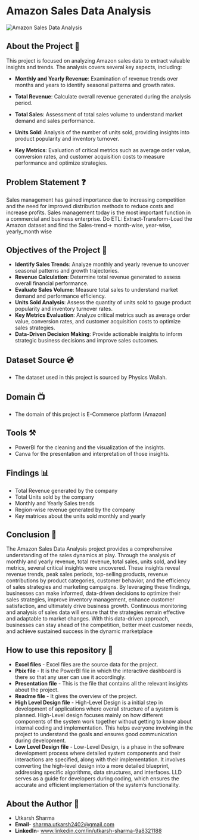 # Amazon Sales Data Analysis
![Amazon Sales Data Analysis](https://cdn.dribbble.com/users/954572/screenshots/16765270/amazon-gif.gif)

## About the Project 🚀
This project is focused on analyzing Amazon sales data to extract valuable insights and trends. The analysis covers several key aspects, including:

- **Monthly and Yearly Revenue**: Examination of revenue trends over months and years to identify seasonal patterns and growth rates.

- **Total Revenue**: Calculate overall revenue generated during the analysis period.

- **Total Sales**: Assessment of total sales volume to understand market demand and sales performance.

- **Units Sold**: Analysis of the number of units sold, providing insights into product popularity and inventory turnover.

- **Key Metrics**: Evaluation of critical metrics such as average order value, conversion rates, and customer acquisition costs to measure performance and optimize strategies.

## Problem Statement ❓
Sales management has gained importance due to increasing competition and the need for improved distribution methods to reduce costs and increase profits. 
Sales management today is the most important function in a commercial and business enterprise.
Do ETL: Extract-Transform-Load the Amazon dataset and find the
Sales-trend-> month-wise, year-wise, yearly_month wise

## Objectives of the Project 🎯
- **Identify Sales Trends**: Analyze monthly and yearly revenue to uncover seasonal patterns and growth trajectories.
- **Revenue Calculation**: Determine total revenue generated to assess overall financial performance.
- **Evaluate Sales Volume**: Measure total sales to understand market demand and performance efficiency.
- **Units Sold Analysis**: Assess the quantity of units sold to gauge product popularity and inventory turnover rates.
- **Key Metrics Evaluation**: Analyze critical metrics such as average order value, conversion rates, and customer acquisition costs to optimize sales strategies.
- **Data-Driven Decision Making**: Provide actionable insights to inform strategic business decisions and improve sales outcomes.

## Dataset Source 💿
- The dataset used in this project is sourced by Physics Wallah.

## Domain 📺
- The domain of this project is E-Commerce platform (Amazon)

## Tools ⚒️
- PowerBI for the cleaning and the visualization of the insights.
- Canva for the presentation and interpretation of those insights.

## Findings 📊
- Total Revenue generated by the company
- Total Units sold by the company
- Monthly and Yearly Sales trends
- Region-wise revenue generated by the company
- Key matrices about the units sold monthly and yearly

## Conclusion 🚀
The Amazon Sales Data Analysis project provides a comprehensive understanding of the sales dynamics at play. Through the analysis of monthly and yearly revenue, 
total revenue, total sales, units sold, and key metrics, several critical insights were uncovered. These insights reveal revenue trends, peak sales periods, top-selling 
products, revenue contributions by product categories, customer behavior, and the efficiency of sales strategies and marketing campaigns. By leveraging these findings, 
businesses can make informed, data-driven decisions to optimize their sales strategies, improve inventory management, enhance customer satisfaction, and ultimately drive 
business growth. Continuous monitoring and analysis of sales data will ensure that the strategies remain effective and adaptable to market changes. With this data-driven 
approach, businesses can stay ahead of the competition, better meet customer needs, and achieve sustained success in the dynamic marketplace

## How to use this repository 📍
- **Excel files** - Excel files are the source data for the project.
- **Pbix file** - It is the PowerBI file in which the interactive dashboard is there so that any user can use it accordingly.
- **Presentation file** - This is the file that contains all the relevant insights about the project.
- **Readme file** - It gives the overview of the project.
- **High Level Design file** - High-Level Design is a initial step in development of applications where overall structure of a system is planned. High-Level design focuses mainly on how different components of      the system work together without getting to know about internal coding and implementation. This helps everyone involving in the project to understand the goals and ensures good communication during development.
- **Low Level Design file** - Low-Level Design, is a phase in the software development process where detailed system components and their interactions are specified, along with their implementation. It involves     converting the high-level design into a more detailed blueprint, addressing specific algorithms, data structures, and interfaces. LLD serves as a guide for developers during coding, which ensures the accurate     and efficient implementation of the system’s functionality.

## About the Author 📃
- Utkarsh Sharma
- **Email**- sharma.utkarsh2402@gmail.com
- **LinkedIn**- www.linkedin.com/in/utkarsh-sharma-9a8321188
